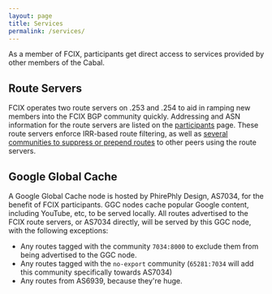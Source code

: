 ```yaml
---
layout: page
title: Services
permalink: /services/
---
```


As a member of FCIX, participants get direct access to services provided by other members of the Cabal.

## Route Servers

FCIX operates two route servers on .253 and .254 to aid in ramping new members into the FCIX BGP community quickly.
Addressing and ASN information for the route servers are listed on the [participants](/participants/) page.
These route servers enforce IRR-based route filtering, as well as [several communities to suppress or prepend routes](/rs-policy.html) to other peers using the route servers.

## Google Global Cache

A Google Global Cache node is hosted by PhirePhly Design, AS7034, for the benefit of FCIX participants.
GGC nodes cache popular Google content, including YouTube, etc, to be served locally.
All routes advertised to the FCIX route servers, or AS7034 directly, will be served by this GGC node, with the following exceptions:
* Any routes tagged with the community `7034:8000` to exclude them from being advertised to the GGC node.
* Any routes tagged with the `no-export` community (`65281:7034` will add this community specifically towards AS7034)
* Any routes from AS6939, because they're huge.

